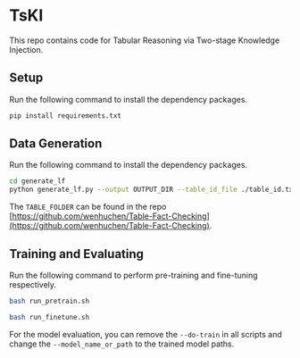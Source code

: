 TsKI
=====

This repo contains code for Tabular Reasoning via Two-stage Knowledge Injection.

Setup
-------
Run the following command to install the dependency packages.
```bash
pip install requirements.txt
```

Data Generation
-------
Run the following command to install the dependency packages.
```bash
cd generate_lf
python generate_lf.py --output OUTPUT_DIR --table_id_file ./table_id.txt --table_source_folder TABLE_FOLDER
```
The ```TABLE_FOLDER``` can be found in the repo [https://github.com/wenhuchen/Table-Fact-Checking](https://github.com/wenhuchen/Table-Fact-Checking).

Training and Evaluating
-------
Run the following command to perform pre-training and fine-tuning respectively.
```bash
bash run_pretrain.sh
```
```bash
bash run_finetune.sh
```
For the model evaluation, you can remove the ```--do-train``` in all scripts and change the ```--model_name_or_path``` to the trained model paths.
